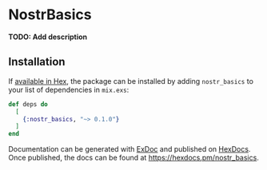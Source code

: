 # NostrBasics

**TODO: Add description**

## Installation

If [available in Hex](https://hex.pm/docs/publish), the package can be installed
by adding `nostr_basics` to your list of dependencies in `mix.exs`:

```elixir
def deps do
  [
    {:nostr_basics, "~> 0.1.0"}
  ]
end
```

Documentation can be generated with [ExDoc](https://github.com/elixir-lang/ex_doc)
and published on [HexDocs](https://hexdocs.pm). Once published, the docs can
be found at <https://hexdocs.pm/nostr_basics>.

